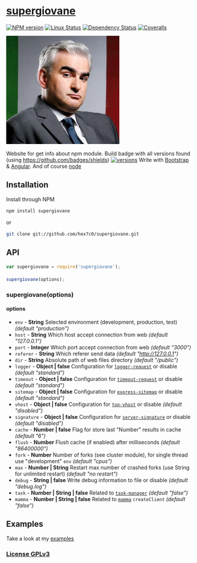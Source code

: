 # [supergiovane](https://supergiovane.herokuapp.com/#/supergiovane)

[![NPM version](https://img.shields.io/npm/v/supergiovane.svg)](https://www.npmjs.com/package/supergiovane)
[![Linux Status](https://img.shields.io/travis/hex7c0/supergiovane.svg?label=linux)](https://travis-ci.org/hex7c0/supergiovane)
[![Dependency Status](https://img.shields.io/david/hex7c0/supergiovane.svg)](https://david-dm.org/hex7c0/supergiovane)
[![Coveralls](https://img.shields.io/coveralls/hex7c0/supergiovane.svg)](https://coveralls.io/r/hex7c0/supergiovane)

[![supergiovane logo](https://raw.githubusercontent.com/hex7c0/supergiovane/master/public/img/sp.jpg)](https://supergiovane.herokuapp.com)

Website for get info about npm module.
Build badge with all versions found (using https://github.com/badges/shields) [![versions](https://supergiovane.herokuapp.com/supergiovane/badge.svg)](https://supergiovane.herokuapp.com/#/supergiovane)
Write with [Bootstrap](http://getbootstrap.com/) & [Angular](https://angularjs.org/). And of course [node](http://nodejs.org/)

## Installation

Install through NPM

```bash
npm install supergiovane
```
or
```bash
git clone git://github.com/hex7c0/supergiovane.git
```

## API

```js
var supergiovane = require('supergiovane');

supergiovane(options);
```

### supergiovane(options)

#### options

 - `env` - **String** Selected environment (development, production, test) *(default "production")*
 - `host` - **String** Which host accept connection from web *(default "127.0.0.1")*
 - `port` - **Integer** Which port accept connection from web *(default "3000")*
 - `referer` - **String** Which referer send data *(default "http://127.0.0.1")*
 - `dir` - **String** Absolute path of web files directory *(default "/public")*
 - `logger` - **Object | false** Configuration for [`logger-request`](https://github.com/hex7c0/logger-request) or disable *(default "standard")*
 - `timeout` - **Object | false** Configuration for [`timeout-request`](https://github.com/hex7c0/timeout-request) or disable *(default "standard")*
 - `sitemap` - **Object | false** Configuration for [`express-sitemap`](https://github.com/hex7c0/express-sitemap) or disable *(default "standard")*
 - `vhost` - **Object | false** Configuration for [`top-vhost`](https://github.com/hex7c0/top-vhost) or disable *(default "disabled")*
 - `signature` - **Object | false** Configuration for [`server-signature`](https://github.com/hex7c0/server-signature) or disable *(default "disabled")*
 - `cache` - **Number | false** Flag for store last "Number" results in cache *(default "6")*
 - `flush` - **Number** Flush cache (if enabled) after milliseconds *(default "86400000")*
 - `fork` - **Number** Number of forks (see cluster module), for single thread use "development" `env` *(default "cpus")*
 - `max` - **Number | String** Restart max number of crashed forks (use String for unlimited restart) *(default "no restart")*
 - `debug` - **String | false** Write debug information to file or disable *(default "debug.log")*
 - `task` - **Number | String | false** Related to [`task-manager`](https://github.com/hex7c0/task-manager) *(default "false")*
 - `mamma` - **Number | String | false** Related to [`mamma`](https://github.com/hex7c0/mamma) `createClient` *(default "false")*

## Examples

Take a look at my [examples](https://github.com/hex7c0/supergiovane/tree/master/examples)

### [License GPLv3](http://opensource.org/licenses/GPL-3.0)
